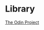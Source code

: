 # Library
[The Odin Project](https://www.theodinproject.com/paths/full-stack-javascript/courses/javascript/lessons/library)
